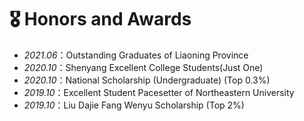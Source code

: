 # 🎖 Honors and Awards
- *2021.06*：Outstanding Graduates of Liaoning Province
- *2020.10*：Shenyang Excellent College Students(Just One)
- *2020.10*：National Scholarship (Undergraduate) (Top 0.3%)
- *2019.10*：Excellent Student Pacesetter of Northeastern University 
- *2019.10*：Liu Dajie Fang Wenyu Scholarship (Top 2%)

